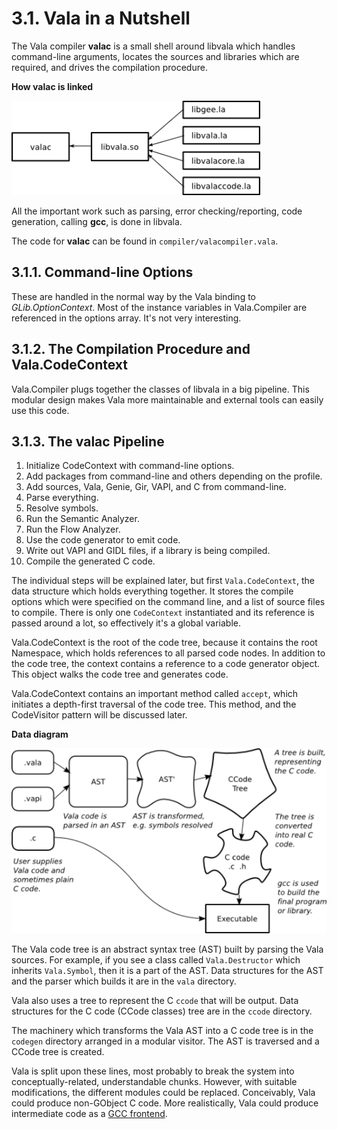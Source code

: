 # 3.1. Vala in a Nutshell

The Vala compiler **valac** is a small shell around libvala which
handles command-line arguments, locates the sources and libraries which
are required, and drives the compilation procedure.

**How valac is linked**

![How valac is linked](assets/valac-link.png)

All the important work such as parsing, error checking/reporting, code
generation, calling **gcc**, is done in libvala.

The code for **valac** can be found in `compiler/valacompiler.vala`.

## 3.1.1. Command-line Options

These are handled in the normal way by the Vala binding to
*GLib.OptionContext*. Most of the instance variables in Vala.Compiler
are referenced in the options array. It's not very interesting.

## 3.1.2. The Compilation Procedure and Vala.CodeContext

Vala.Compiler plugs together the classes of libvala in a big pipeline.
This modular design makes Vala more maintainable and external tools can
easily use this code.

## 3.1.3. The valac Pipeline

1.  Initialize CodeContext with command-line options.
2.  Add packages from command-line and others depending on the profile.
3.  Add sources, Vala, Genie, Gir, VAPI, and C from command-line.
4.  Parse everything.
5.  Resolve symbols.
6.  Run the Semantic Analyzer.
7.  Run the Flow Analyzer.
8.  Use the code generator to emit code.
9.  Write out VAPI and GIDL files, if a library is being compiled.
10. Compile the generated C code.

The individual steps will be explained later, but first
`Vala.CodeContext`, the data structure which holds everything together.
It stores the compile options which were specified on the command line,
and a list of source files to compile. There is only one `CodeContext`
instantiated and its reference is passed around a lot, so effectively
it's a global variable.

Vala.CodeContext is the root of the code tree, because it contains the
root Namespace, which holds references to all parsed code nodes. In
addition to the code tree, the context contains a reference to a code
generator object. This object walks the code tree and generates code.

Vala.CodeContext contains an important method called `accept`, which
initiates a depth-first traversal of the code tree. This method, and the
CodeVisitor pattern will be discussed later.

**Data diagram**

![Data diagram](assets/valac-data.png)

The Vala code tree is an abstract syntax tree (AST) built by parsing the
Vala sources. For example, if you see a class called `Vala.Destructor`
which inherits `Vala.Symbol`, then it is a part of the AST. Data
structures for the AST and the parser which builds it are in the `vala`
directory.

Vala also uses a tree to represent the C `ccode` that will be output.
Data structures for the C code (CCode classes) tree are in the `ccode`
directory.

The machinery which transforms the Vala AST into a C code tree is in the
`codegen` directory arranged in a modular visitor. The AST is traversed
and a CCode tree is created.

Vala is split upon these lines, most probably to break the system into
conceptually-related, understandable chunks. However, with suitable
modifications, the different modules could be replaced. Conceivably,
Vala could produce non-GObject C code. More realistically, Vala could
produce intermediate code as a [GCC frontend](http://gcc.gnu.org/frontends.html).
